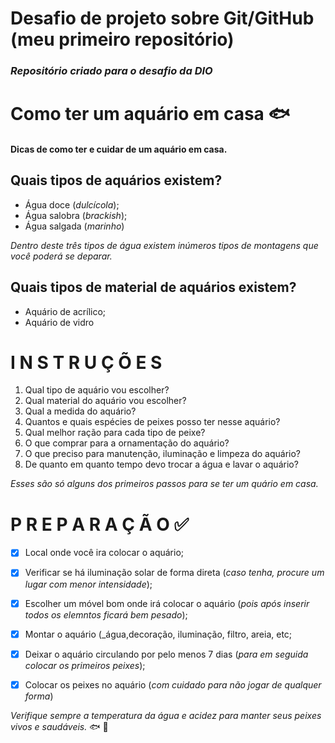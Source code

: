 # Desafio de projeto sobre Git/GitHub (meu primeiro repositório)

### _Repositório criado para o desafio da DIO_

# Como ter um aquário em casa :fish: 

#### Dicas de como ter e cuidar de um aquário em casa.


## Quais tipos de aquários existem?

 - Água doce (_dulcícola_);
 - Água salobra (_brackish_);
 - Água salgada (_marinho_)

_*Dentro deste três tipos de água existem inúmeros tipos de montagens que você poderá se deparar.*_


## Quais tipos de material de aquários existem?

 - Aquário de acrílico;
 - Aquário de vidro


# I N S T R U Ç Õ E S 

 1. Qual tipo de aquário vou escolher?
 2. Qual material do aquário vou escolher?
 3. Qual a medida do aquário?
 4. Quantos e quais espécies de peixes posso ter nesse aquário?
 5. Qual melhor ração para cada tipo de peixe?
 6. O que comprar para a ornamentação do aquário?
 7. O que preciso para manutenção, iluminação e limpeza do aquário?
 8. De quanto em quanto tempo devo trocar a água e lavar o aquário?


_*Esses são só alguns dos primeiros passos para se ter um quário em casa.*_
 

# P R E P A R A Ç Ã O :white_check_mark:

 - [x] Local onde você ira colocar o aquário;
 - [x] Verificar se há iluminação solar de forma direta (_caso tenha, procure um lugar com menor intensidade_);
 - [x] Escolher um móvel bom onde irá colocar o aquário (_pois após inserir todos os elemntos ficará bem pesado_);
 - [x] Montar o aquário (_água,decoração, iluminação, filtro, areia, etc;
 - [x] Deixar o aquário circulando por pelo menos 7 dias (_para em seguida colocar os primeiros peixes_);
 - [x] Colocar os peixes no aquário (_com cuidado para não jogar de qualquer forma_)


_*Verifique sempre a temperatura da água e acidez para manter seus peixes vivos e saudáveis.*_ :fish: :tropical_fish: 

